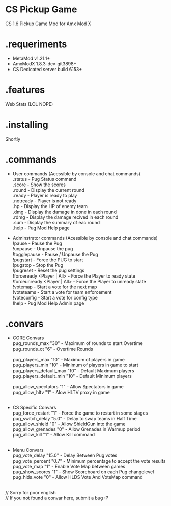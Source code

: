 ﻿CS Pickup Game
==============
CS 1.6 Pickup Game Mod for Amx Mod X

.requeriments
=============
- MetaMod v1.21.1+
- AmxModX 1.8.3-dev-git3898+
- CS Dedicated server build 6153+

.features
=========
Web Stats (LOL NOPE)

.installing
===========
Shortly

.commands
=========
- User commands (Acessible by console and chat commands)<br>
	.status		- Pug Status command<br>
	.score 		- Show the scores<br>
	.round 		- Display the current round<br>
	.ready 		- Player is ready to play<br>
	.notready 	- Player is not ready<br>
	.hp 		- Display the HP of enemy team<br>
	.dmg 		- Display the damage in done in each round<br>
	.rdmg 		- Display the damage recived in each round<br>
	.sum 		- Display the summary of eac round<br>
	.help 		- Pug Mod Help page<br>

- Adminstrator commands (Acessible by console and chat commands)
	!pause 				- Pause the Pug<br>
	!unpause 			- Unpause the pug<br>
	!togglepause 			- Pause / Unpause the Pug<br>
	!pugstart 			- Force the PUG to start<br>
	!pugstop 			- Stop the Pug<br>
	!pugreset 			- Reset the pug settings<br>
	!forceready <Player | All> 	- Force the Player to ready state<br>
	!forceunready <Player | All> 	- Force the Player to unready state<br>
	!votemap 			- Start a vote for the next map<br>
	!voteteams 			- Start a vote for team enforcement<br>
	!voteconfig 			- Start a vote for config type<br>
	!help 				- Pug Mod Help Admin page<br>

.convars
======
- CORE Convars<br>
pug_rounds_max 		"30" 	- Maximum of rounds to start Overtime<br>
pug_rounds_ot 		"6" 	- Overtime Rounds<br><br>
pug_players_max 	"10" 	- Maximum of players in game<br>
pug_players_min 	"10" 	- Minimum of players in game to start<br>
pug_players_default_max "10" 	- Default Maximum players<br>
pug_players_default_min "10" 	- Default Minimum players<br><br>
pug_allow_spectators 	"1" 	- Allow Spectators in game<br>
pug_allow_hltv 		"1" 	- Alow HLTV proxy in game<br><br>

- CS Specific Convars<br>
pug_force_restart 	"1" 	- Force the game to restart in some stages<br>
pug_switch_delay 	"5.0" 	- Delay to swap teams in Half Time<br>
pug_allow_shield 	"0" 	- Allow ShieldGun into the game<br>
pug_allow_grenades 	"0" 	- Allow Grenades in Warmup period<br>
pug_allow_kill 		"1" 	- Allow Kill command<br><br>

- Menu Convars<br>
pug_vote_delay 		"15.0" 	- Delay Between Pug votes<br>
pug_vote_percent 	"0.7" 	- Minimum percentage to accept the vote results<br>
pug_vote_map 		"1" 	- Enable Vote Map between games<br>
pug_show_scores 	"1" 	- Show Scoreboard on each Pug changelevel<br>
pug_hlds_vote 		"0" 	- Allow HLDS Vote And VoteMap command<br><br>

// Sorry for poor english<br>
// If you not found a convar here, submit a bug :P